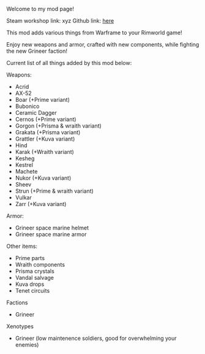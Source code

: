 Welcome to my mod page!

Steam workshop link: xyz
Github link: [here](https://github.com/milkwxter/MilkwatersWarframeMod/tree/main)

This mod adds various things from Warframe to your Rimworld game!

Enjoy new weapons and armor, crafted with new components, while fighting the new Grineer faction!

Current list of all things added by this mod below:

Weapons:
- Acrid
- AX-52
- Boar (+Prime variant)
- Bubonico
- Ceramic Dagger
- Cernos (+Prime variant)
- Gorgon (+Prisma & wraith variant)
- Grakata (+Prisma variant)
- Grattler (+Kuva variant)
- Hind
- Karak (+Wraith variant)
- Kesheg
- Kestrel
- Machete
- Nukor (+Kuva variant)
- Sheev
- Strun (+Prime & wraith variant)
- Vulkar
- Zarr (+Kuva variant)

Armor:
- Grineer space marine helmet
- Grineer space marine armor

Other items:
- Prime parts
- Wraith components
- Prisma crystals
- Vandal salvage
- Kuva drops
- Tenet circuits

Factions
- Grineer

Xenotypes
- Grineer (low maintenence soldiers, good for overwhelming your enemies)
